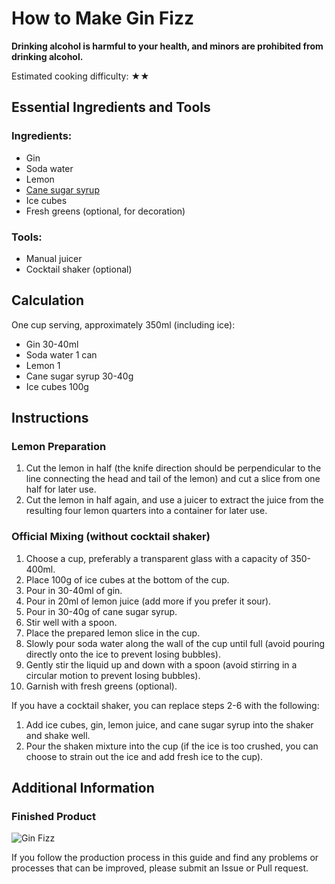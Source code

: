 # How to Make Gin Fizz

**Drinking alcohol is harmful to your health, and minors are prohibited from drinking alcohol.**

Estimated cooking difficulty: ★★

## Essential Ingredients and Tools

### Ingredients:
- Gin
- Soda water
- Lemon
- [Cane sugar syrup](../../condiment/蔗糖糖浆/蔗糖糖浆.md)
- Ice cubes
- Fresh greens (optional, for decoration)

### Tools:
- Manual juicer
- Cocktail shaker (optional)

## Calculation

One cup serving, approximately 350ml (including ice):

- Gin 30-40ml
- Soda water 1 can
- Lemon 1
- Cane sugar syrup 30-40g
- Ice cubes 100g

## Instructions

### Lemon Preparation

1. Cut the lemon in half (the knife direction should be perpendicular to the line connecting the head and tail of the lemon) and cut a slice from one half for later use.
2. Cut the lemon in half again, and use a juicer to extract the juice from the resulting four lemon quarters into a container for later use.

### Official Mixing (without cocktail shaker)

1. Choose a cup, preferably a transparent glass with a capacity of 350-400ml.
2. Place 100g of ice cubes at the bottom of the cup.
3. Pour in 30-40ml of gin.
4. Pour in 20ml of lemon juice (add more if you prefer it sour).
5. Pour in 30-40g of cane sugar syrup.
6. Stir well with a spoon.
7. Place the prepared lemon slice in the cup.
8. Slowly pour soda water along the wall of the cup until full (avoid pouring directly onto the ice to prevent losing bubbles).
9. Gently stir the liquid up and down with a spoon (avoid stirring in a circular motion to prevent losing bubbles).
10. Garnish with fresh greens (optional).

If you have a cocktail shaker, you can replace steps 2-6 with the following:

1. Add ice cubes, gin, lemon juice, and cane sugar syrup into the shaker and shake well.
2. Pour the shaken mixture into the cup (if the ice is too crushed, you can choose to strain out the ice and add fresh ice to the cup).

## Additional Information

### Finished Product

![Gin Fizz](./gin-fizz.jpg)

If you follow the production process in this guide and find any problems or processes that can be improved, please submit an Issue or Pull request.
